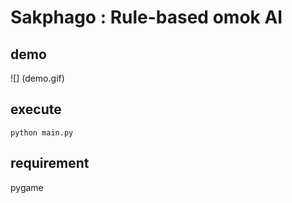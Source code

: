 # Sakphago : Rule-based omok AI

## demo
![] (demo.gif)

## execute
```
python main.py
```
## requirement
pygame


